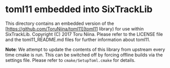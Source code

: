 # toml11 embedded into SixTrackLib
This directory contains an embedded version of the
[https://github.com/ToruNiina/toml11](toml11 library) for use within SixTrackLib.
Copyright (C) 2017 Toru Niina. Please refer to the LICENSE file and the
toml11_README.md files for further information about toml11.

**Note**: We attempt to update the contents of this library from upstream
every time cmake is run. This can be switched off by forcing offline builds
via the settings file. Please refer to `cmake/SetupToml.cmake` for details.
